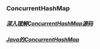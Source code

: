 ### ConcurrentHashMap
##### [深入理解ConcurrentHashMap源码][1]
##### [Java的ConcurrentHashMap][2]
[1]: https://blog.csdn.net/m0_37698652/article/details/98763413
[2]: https://www.jianshu.com/p/5dbaa6707017